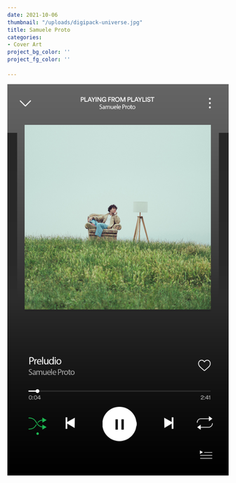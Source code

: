 ```yaml
---
date: 2021-10-06
thumbnail: "/uploads/digipack-universe.jpg"
title: Samuele Proto
categories:
- Cover Art
project_bg_color: ''
project_fg_color: ''

---
```

![](/uploads/samuele-spotify.jpg)